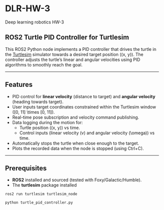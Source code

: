 # DLR-HW-3
Deep learning robotics HW-3

## ROS2 Turtle PID Controller for Turtlesim

This ROS2 Python node implements a PID controller that drives the turtle in the [Turtlesim](https://index.ros.org/p/turtlesim/) simulator towards a desired target position \((x, y)\). The controller adjusts the turtle’s linear and angular velocities using PID algorithms to smoothly reach the goal.

---

## Features

- PID control for **linear velocity** (distance to target) and **angular velocity** (heading towards target).
- User inputs target coordinates constrained within the Turtlesim window \([0, 11] \times [0, 11]\).
- Real-time pose subscription and velocity command publishing.
- Data logging during the motion for:
  - Turtle position \((x, y)\) vs time.
  - Control inputs (linear velocity \(v\) and angular velocity \(\omega\)) vs time.
- Automatically stops the turtle when close enough to the target.
- Plots the recorded data when the node is stopped (using Ctrl+C).

---

## Prerequisites

- **ROS2** installed and sourced (tested with Foxy/Galactic/Humble).
- The **turtlesim** package installed

```
ros2 run turtlesim turtlesim_node

python turtle_pid_controller.py
```